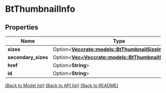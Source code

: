 # BtThumbnailInfo

## Properties

Name | Type | Description | Notes
------------ | ------------- | ------------- | -------------
**sizes** | Option<[**Vec<crate::models::BtThumbnailSizeInfo>**](BTThumbnailSizeInfo.md)> |  | [optional]
**secondary_sizes** | Option<[**Vec<Vec<crate::models::BtThumbnailSizeInfo>>**](array.md)> |  | [optional]
**href** | Option<**String**> |  | [optional]
**id** | Option<**String**> |  | [optional]

[[Back to Model list]](../README.md#documentation-for-models) [[Back to API list]](../README.md#documentation-for-api-endpoints) [[Back to README]](../README.md)


